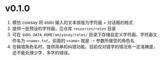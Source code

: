 # v0.1.0

1. 模仿 cowsay 将 stdin 输入的文本排版为字符画 + 对话框的格式
2. 提供一批预设的字符画，见仓库 `resources/roles` 目录
3. 可在 `$XDG_DATA_HOME/amiyasay/roles/` 目录下存储自定义字符画。字符画文件名为 `<name>.txt`，前面的 `<name>` 就是 `-r` 参数所接受的角色名
4. 在输错角色名时，提供简单的纠错功能。目前仅对错字的情况有一定准确度，还不能处理少字、多字的错误。